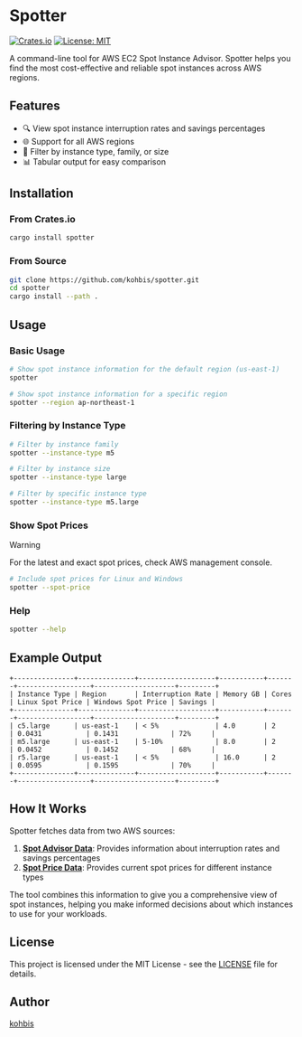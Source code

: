 # Spotter

[![Crates.io](https://img.shields.io/crates/v/spotter.svg)](https://crates.io/crates/spotter)
[![License: MIT](https://img.shields.io/badge/License-MIT-yellow.svg)](https://opensource.org/licenses/MIT)

A command-line tool for AWS EC2 Spot Instance Advisor. Spotter helps you find the most cost-effective and reliable spot instances across AWS regions.

## Features

- 🔍 View spot instance interruption rates and savings percentages
- 🌐 Support for all AWS regions
- 🔎 Filter by instance type, family, or size
- 📊 Tabular output for easy comparison

## Installation

### From Crates.io

```bash
cargo install spotter
```

### From Source

```bash
git clone https://github.com/kohbis/spotter.git
cd spotter
cargo install --path .
```

## Usage

### Basic Usage

```bash
# Show spot instance information for the default region (us-east-1)
spotter

# Show spot instance information for a specific region
spotter --region ap-northeast-1
```

### Filtering by Instance Type

```bash
# Filter by instance family
spotter --instance-type m5

# Filter by instance size
spotter --instance-type large

# Filter by specific instance type
spotter --instance-type m5.large
```

### Show Spot Prices

> [!WARNING]
> For the latest and exact spot prices, check AWS management console.

```bash
# Include spot prices for Linux and Windows
spotter --spot-price
```

### Help

```bash
spotter --help
```

## Example Output

```
+---------------+--------------+-------------------+-----------+-------+------------------+--------------------+---------+
| Instance Type | Region       | Interruption Rate | Memory GB | Cores | Linux Spot Price | Windows Spot Price | Savings |
+---------------+--------------+-------------------+-----------+-------+------------------+--------------------+---------+
| c5.large      | us-east-1    | < 5%              | 4.0       | 2     | 0.0431           | 0.1431             | 72%     |
| m5.large      | us-east-1    | 5-10%             | 8.0       | 2     | 0.0452           | 0.1452             | 68%     |
| r5.large      | us-east-1    | < 5%              | 16.0      | 2     | 0.0595           | 0.1595             | 70%     |
+---------------+--------------+-------------------+-----------+-------+------------------+--------------------+---------+
```

## How It Works

Spotter fetches data from two AWS sources:
1. [**Spot Advisor Data**](https://spot-bid-advisor.s3.amazonaws.com/spot-advisor-data.json): Provides information about interruption rates and savings percentages
2. [**Spot Price Data**](https://spot-price.s3.amazonaws.com/spot.js): Provides current spot prices for different instance types

The tool combines this information to give you a comprehensive view of spot instances, helping you make informed decisions about which instances to use for your workloads.

## License

This project is licensed under the MIT License - see the [LICENSE](LICENSE) file for details.

## Author

[kohbis](https://github.com/kohbis)
